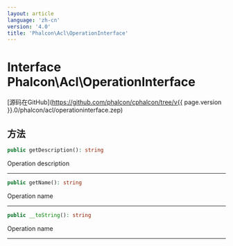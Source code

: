 ```yaml
---
layout: article
language: 'zh-cn'
version: '4.0'
title: 'Phalcon\Acl\OperationInterface'
---
```

# Interface **Phalcon\Acl\OperationInterface**

[源码在GitHub](https://github.com/phalcon/cphalcon/tree/v{{ page.version }}.0/phalcon/acl/operationinterface.zep)

## 方法

```php
public getDescription(): string
```

Operation description

* * *

```php
public getName(): string
```

Operation name

* * *

```php
public __toString(): string
```

Operation name

* * *